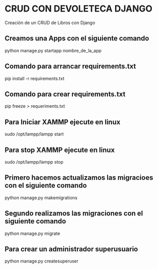 # CRUD CON DEVOLETECA DJANGO

Creación de un CRUD de Libros con Django

## Creamos una Apps con el siguiente comando

python manage.py startapp nombre_de_la_app

## Comando para arrancar requirements.txt

pip install -r requirements.txt

## Comando para crear requirements.txt

pip freeze > requeriments.txt

## Para Iniciar XAMMP ejecute en linux

sudo /opt/lampp/lampp start

## Para stop XAMMP ejecute en linux

sudo /opt/lampp/lampp stop

## Primero hacemos actualizamos las migracioes con el siguiente comando

python manage.py makemigrations

## Segundo realizamos las migraciones con el siguiente comando

python manage.py migrate

## Para crear un administrador superusuario

python manage.py createsuperuser
